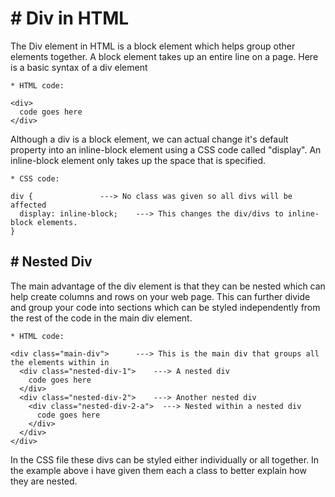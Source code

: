 <h1># Div in HTML</h1>

<p>The Div element in HTML is a block element which helps group other elements together. A block element takes up an entire line on a page. Here is a basic syntax of a div element</p>

	* HTML code:

	<div>
	  code goes here
	</div>

<p>Although a div is a block element, we can actual change it's default property into an inline-block element using a CSS code called "display". An inline-block element only takes up the space that is specified.</p>

	* CSS code:

	div {				---> No class was given so all divs will be affected
	  display: inline-block;	---> This changes the div/divs to inline-block elements. 
	}

<h2># Nested Div</h2>

<p>The main advantage of the div element is that they can be nested which can help create columns and rows on your web page. This can further divide and group your code into sections which can be styled independently from the rest of the code in the main div element.</p>

	* HTML code:

	<div class="main-div">		---> This is the main div that groups all the elements within in
	  <div class="nested-div-1">	---> A nested div
	    code goes here
	  </div>
	  <div class="nested-div-2">	---> Another nested div
	    <div class="nested-div-2-a">  ---> Nested within a nested div
	      code goes here
	    </div>
	  </div>
	</div>

<p>In the CSS file these divs can be styled either individually or all together. In the example above i have given them each a class to better explain how they are nested.</p>
